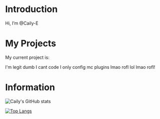 # Introduction
Hi, I’m @Caily-E

# My Projects
My current project is:

I'm legit dumb I cant code I only config mc plugins lmao rofl lol lmao rofl!


# Information

![Caily's GitHub stats](https://github-readme-stats.vercel.app/api?username=Caily-E&show_icons=true&theme=radical)

[![Top Langs](https://github-readme-stats.vercel.app/api/top-langs/?username=Caily-E&langs_count=8&theme=radical)](https://github.com/anuraghazra/github-readme-stats)


